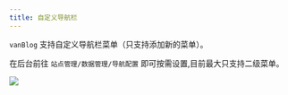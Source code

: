 ```yaml
---
title: 自定义导航栏
---
```


`vanBlog` 支持自定义导航栏菜单（只支持添加新的菜单）。

在后台前往 `站点管理/数据管理/导航配置` 即可按需设置,目前最大只支持二级菜单。

![](https://www.mereith.com/static/img/2201020740e3de301b7e388fbaa84b78.clipboard-2022-09-10.png)
